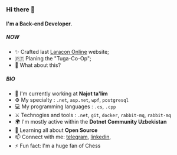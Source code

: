 ### Hi there 👋

#### I'm a Back-end Developer.

##### NOW

- ✨ Crafted last [Laracon Online](https://laracon.net) website;
- 🇵🇹 Planing the "Tuga-Co-Op";
- 🍑 What about this?

##### BIO

- 🏢 I'm currently working at **Najot ta'lim**
- ⚙️ My specialty : `.net`, `asp.net`, `wpf`, `postgresql`
- 💻 My programming languages : `.cs`, `.cpp`
- ⚔️ Technogies and tools : `.net`, `git`, `docker`, `rabbit-mq`, `rabbit-mq`
- 🌍 I'm mostly active within the **Dotnet Community Uzbekistan**
- 🌱 Learning all about **Open Source**
- 📫 Connect with me: [telegram](https://t.me/sobirjonovsodiqjonovich), [linkedin](https://linkedin.com/in/sobirjonov),
- ⚡️ Fun fact: I'm a huge fan of Chess